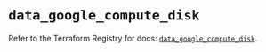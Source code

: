 # `data_google_compute_disk`

Refer to the Terraform Registry for docs: [`data_google_compute_disk`](https://registry.terraform.io/providers/hashicorp/google/6.11.0/docs/data-sources/compute_disk).
